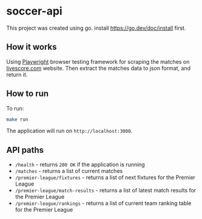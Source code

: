 # soccer-api

This project was created using go. install <https://go.dev/doc/install> first.

## How it works

Using [Playwright](https://playwright.dev/) browser testing framework for scraping the matches on [livescore.com](https://www.livescore.com/) website. Then extract the matches data to json format, and return it.

## How to run

To run:

```bash
make run
```

The application will run on `http://localhost:3000`.

## API paths

- `/health` - returns `200 OK` if the application is running
- `/matches` - returns a list of current matches
- `/premier-league/fixtures` - returns a list of next fixtures for the Premier League
- `/premier-league/match-results` - returns a list of latest match results for the Premier League
- `/premier-league/rankings` - returns a list of current team ranking table for the Premier League
